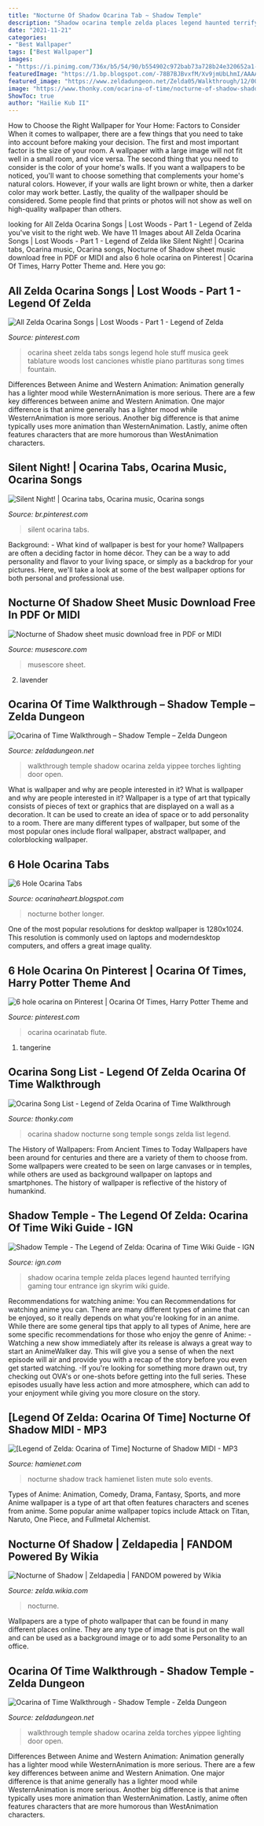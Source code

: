 ```yaml
---
title: "Nocturne Of Shadow Ocarina Tab ~ Shadow Temple"
description: "Shadow ocarina temple zelda places legend haunted terrifying gaming tour entrance ign skyrim wiki guide"
date: "2021-11-21"
categories:
- "Best Wallpaper"
tags: ["Best Wallpaper"]
images:
- "https://i.pinimg.com/736x/b5/54/90/b554902c972bab73a728b24e320652a1--silent-night.jpg"
featuredImage: "https://1.bp.blogspot.com/-78B7BJBvxfM/Xv9jmUbLhmI/AAAAAAAAEP8/-v5QOMvaeB0IoymGEUDZb2k5WaUk-g_kwCK4BGAsYHg/s350/Nocturne%2Bof%2BShadow%2B%2528Pen%2529%2B-%2BLegend%2Bof%2BZelda.png"
featured_image: "https://www.zeldadungeon.net/Zelda05/Walkthrough/12/002.jpg"
image: "https://www.thonky.com/ocarina-of-time/nocturne-of-shadow-shadow-temple.png"
ShowToc: true
author: "Hailie Kub II"
---
```



How to Choose the Right Wallpaper for Your Home: Factors to Consider
When it comes to wallpaper, there are a few things that you need to take into account before making your decision. The first and most important factor is the size of your room. A wallpaper with a large image will not fit well in a small room, and vice versa. 
The second thing that you need to consider is the color of your home's walls. If you want a wallpapers to be noticed, you'll want to choose something that complements your home's natural colors. However, if your walls are light brown or white, then a darker color may work better. 
Lastly, the quality of the wallpaper should be considered. Some people find that prints or photos will not show as well on high-quality wallpaper than others.

	

		
looking for All Zelda Ocarina Songs | Lost Woods - Part 1 - Legend of Zelda you've visit to the right web. We have 11 Images about All Zelda Ocarina Songs | Lost Woods - Part 1 - Legend of Zelda like Silent Night! | Ocarina tabs, Ocarina music, Ocarina songs, Nocturne of Shadow sheet music download free in PDF or MIDI and also 6 hole ocarina on Pinterest | Ocarina Of Times, Harry Potter Theme and. Here you go:
		
    
## All Zelda Ocarina Songs | Lost Woods - Part 1 - Legend Of Zelda

<img loading=lazy src="https://s-media-cache-ak0.pinimg.com/236x/af/40/24/af40242abafcce04381e534a3634d3a4--legend-of-zelda-ocarina-music.jpg" onerror="this.onerror=null;this.src='https://tse1.mm.bing.net/th?id=OIP.14dMKlE9EQzl7MQ3NzW9wwHaGb&amp;pid=15.1';" alt="All Zelda Ocarina Songs | Lost Woods - Part 1 - Legend of Zelda">

_Source: pinterest.com_

>ocarina sheet zelda tabs songs legend hole stuff musica geek tablature woods lost canciones whistle piano partituras song times fountain. 

	

Differences Between Anime and Western Animation: Animation generally has a lighter mood while WesternAnimation is more serious.
There are a few key differences between anime and Western Animation. One major difference is that anime generally has a lighter mood while WesternAnimation is more serious. Another big difference is that anime typically uses more animation than WesternAnimation. Lastly, anime often features characters that are more humorous than WestAnimation characters.

    
## Silent Night! | Ocarina Tabs, Ocarina Music, Ocarina Songs

<img loading=lazy src="https://i.pinimg.com/736x/b5/54/90/b554902c972bab73a728b24e320652a1--silent-night.jpg" onerror="this.onerror=null;this.src='https://tse3.mm.bing.net/th?id=OIP.fZKn35Pt6azsD0Z_4y7kQwHaI_&amp;pid=15.1';" alt="Silent Night! | Ocarina tabs, Ocarina music, Ocarina songs">

_Source: br.pinterest.com_

>silent ocarina tabs. 

	

Background: - What kind of wallpaper is best for your home?
Wallpapers are often a deciding factor in home décor. They can be a way to add personality and flavor to your living space, or simply as a backdrop for your pictures. Here, we'll take a look at some of the best wallpaper options for both personal and professional use.

    
## Nocturne Of Shadow Sheet Music Download Free In PDF Or MIDI

<img loading=lazy src="https://musescore.com/static/musescore/scoredata/gen/5/7/0/81075/9a645f7182e5f8f978dd9b73329ae18dbcfcf381/score_0.png?revision=1357084628&amp;no-cache=1531731417" onerror="this.onerror=null;this.src='https://tse1.mm.bing.net/th?id=OIP.8CQwGp3ZlyTchZi9U23bwwHaKe&amp;pid=15.1';" alt="Nocturne of Shadow sheet music download free in PDF or MIDI">

_Source: musescore.com_

>musescore sheet. 

	

2. lavender 

    
## Ocarina Of Time Walkthrough – Shadow Temple – Zelda Dungeon

<img loading=lazy src="https://www.zeldadungeon.net/Zelda05/Walkthrough/12/12_Game6_Large.jpg" onerror="this.onerror=null;this.src='https://tse1.mm.bing.net/th?id=OIP._Zq0s-2vdmLQGRdsdAPV_AHaFj&amp;pid=15.1';" alt="Ocarina of Time Walkthrough – Shadow Temple – Zelda Dungeon">

_Source: zeldadungeon.net_

>walkthrough temple shadow ocarina zelda yippee torches lighting door open. 

	

What is wallpaper and why are people interested in it?
What is wallpaper and why are people interested in it?
Wallpaper is a type of art that typically consists of pieces of text or graphics that are displayed on a wall as a decoration. It can be used to create an idea of space or to add personality to a room. There are many different types of wallpaper, but some of the most popular ones include floral wallpaper, abstract wallpaper, and colorblocking wallpaper.

    
## 6 Hole Ocarina Tabs

<img loading=lazy src="https://1.bp.blogspot.com/-78B7BJBvxfM/Xv9jmUbLhmI/AAAAAAAAEP8/-v5QOMvaeB0IoymGEUDZb2k5WaUk-g_kwCK4BGAsYHg/s350/Nocturne%2Bof%2BShadow%2B%2528Pen%2529%2B-%2BLegend%2Bof%2BZelda.png" onerror="this.onerror=null;this.src='https://tse1.mm.bing.net/th?id=OIP.m-yc5d0CLcimmGOYkPc1lAAAAA&amp;pid=15.1';" alt="6 Hole Ocarina Tabs">

_Source: ocarinaheart.blogspot.com_

>nocturne bother longer. 

	

One of the most popular resolutions for desktop wallpaper is 1280x1024. This resolution is commonly used on laptops and moderndesktop computers, and offers a great image quality.

    
## 6 Hole Ocarina On Pinterest | Ocarina Of Times, Harry Potter Theme And

<img loading=lazy src="https://s-media-cache-ak0.pinimg.com/originals/f8/46/e7/f846e7f78bd4804f5d42599b04aa23a8.jpg" onerror="this.onerror=null;this.src='https://tse1.mm.bing.net/th?id=OIP.-Ebn94vUgE9dQlmbBKojqAHaCi&amp;pid=15.1';" alt="6 hole ocarina on Pinterest | Ocarina Of Times, Harry Potter Theme and">

_Source: pinterest.com_

>ocarina ocarinatab flute. 

	

1. tangerine 

    
## Ocarina Song List - Legend Of Zelda Ocarina Of Time Walkthrough

<img loading=lazy src="https://www.thonky.com/ocarina-of-time/nocturne-of-shadow-shadow-temple.png" onerror="this.onerror=null;this.src='https://tse2.mm.bing.net/th?id=OIP.xLxp4Xpxzk8jQx2aRYdbCQAAAA&amp;pid=15.1';" alt="Ocarina Song List - Legend of Zelda Ocarina of Time Walkthrough">

_Source: thonky.com_

>ocarina shadow nocturne song temple songs zelda list legend. 

	

The History of Wallpapers: From Ancient Times to Today
Wallpapers have been around for centuries and there are a variety of them to choose from. Some wallpapers were created to be seen on large canvases or in temples, while others are used as background wallpaper on laptops and smartphones. The history of wallpaper is reflective of the history of humankind.

    
## Shadow Temple - The Legend Of Zelda: Ocarina Of Time Wiki Guide - IGN

<img loading=lazy src="https://oyster.ignimgs.com/mediawiki/apis.ign.com/the-legend-of-zelda-ocarina-of-time-3d/2/21/Shadow_entrance.jpg?width=325" onerror="this.onerror=null;this.src='https://tse1.mm.bing.net/th?id=OIP.GUoIKljAJ28WuOGdFUdLdwAAAA&amp;pid=15.1';" alt="Shadow Temple - The Legend of Zelda: Ocarina of Time Wiki Guide - IGN">

_Source: ign.com_

>shadow ocarina temple zelda places legend haunted terrifying gaming tour entrance ign skyrim wiki guide. 

	

Recommendations for watching anime: You can
Recommendations for watching anime you can. There are many different types of anime that can be enjoyed, so it really depends on what you're looking for in an anime. While there are some general tips that apply to all types of Anime, here are some specific recommendations for those who enjoy the genre of Anime: 
-Watching a new show immediately after its release is always a great way to start an AnimeWalker day. This will give you a sense of when the next episode will air and provide you with a recap of the story before you even get started watching. 
-If you're looking for something more drawn out, try checking out OVA's or one-shots before getting into the full series. These episodes usually have less action and more atmosphere, which can add to your enjoyment while giving you more closure on the story.

    
## [Legend Of Zelda: Ocarina Of Time] Nocturne Of Shadow MIDI - MP3

<img loading=lazy src="http://www.hamienet.com/Nocturne-of-Shadow-sheet-music-smb_25341-4.png" onerror="this.onerror=null;this.src='https://tse3.mm.bing.net/th?id=OIP.cl-qkJs8U534b-Qff9tf4wHaAv&amp;pid=15.1';" alt="[Legend of Zelda: Ocarina of Time] Nocturne of Shadow MIDI - MP3">

_Source: hamienet.com_

>nocturne shadow track hamienet listen mute solo events. 

	

Types of Anime: Animation, Comedy, Drama, Fantasy, Sports, and more
Anime wallpaper is a type of art that often features characters and scenes from anime. Some popular anime wallpaper topics include Attack on Titan, Naruto, One Piece, and Fullmetal Alchemist.

    
## Nocturne Of Shadow | Zeldapedia | FANDOM Powered By Wikia

<img loading=lazy src="https://vignette.wikia.nocookie.net/zelda/images/c/c8/Nocturne_Of_Shadow.png/revision/latest?cb=20110620234732" onerror="this.onerror=null;this.src='https://tse1.mm.bing.net/th?id=OIP.1lg1seEeYeB5NvGEjXbS5QHaDX&amp;pid=15.1';" alt="Nocturne of Shadow | Zeldapedia | FANDOM powered by Wikia">

_Source: zelda.wikia.com_

>nocturne. 

	



Wallpapers are a type of photo wallpaper that can be found in many different places online. They are any type of image that is put on the wall and can be used as a background image or to add some Personality to an office.

    
## Ocarina Of Time Walkthrough - Shadow Temple - Zelda Dungeon

<img loading=lazy src="https://www.zeldadungeon.net/Zelda05/Walkthrough/12/002.jpg" onerror="this.onerror=null;this.src='https://tse4.mm.bing.net/th?id=OIP.MNOV1IeHqe6hsh5WxyVsYAAAAA&amp;pid=15.1';" alt="Ocarina of Time Walkthrough - Shadow Temple - Zelda Dungeon">

_Source: zeldadungeon.net_

>walkthrough temple shadow ocarina zelda torches yippee lighting door open. 

	

Differences Between Anime and Western Animation: Animation generally has a lighter mood while WesternAnimation is more serious.
There are a few key differences between anime and Western Animation. One major difference is that anime generally has a lighter mood while WesternAnimation is more serious. Another big difference is that anime typically uses more animation than WesternAnimation. Lastly, anime often features characters that are more humorous than WestAnimation characters.

